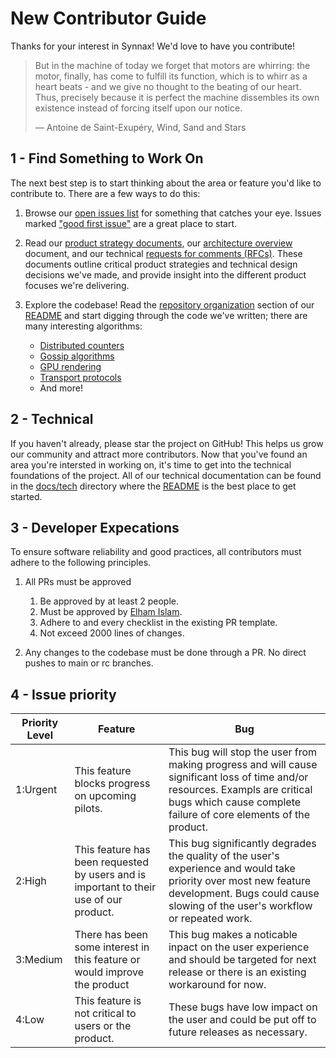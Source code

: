 # New Contributor Guide

Thanks for your interest in Synnax! We'd love to have you contribute!

> But in the machine of today we forget that motors are whirring: the motor, finally,
> has come to fulfill its function, which is to whirr as a heart beats - and we give no
> thought to the beating of our heart. Thus, precisely because it is perfect the machine
> dissembles its own existence instead of forcing itself upon our notice.
>
> ― Antoine de Saint-Exupéry, Wind, Sand and Stars

## 1 - Find Something to Work On

The next best step is to start thinking about the area or feature you'd like to
contribute to. There are a few ways to do this:

1. Browse our [open issues list](https://github.com/synnaxlabs/synnax/issues) for
   something that catches your eye. Issues
   marked ["good first issue"](https://github.com/synnaxlabs/synnax/issues?q=is%3Aopen+is%3Aissue+label%3A%22good+first+issue%22)
   are a great place to start.
2. Read our [product strategy documents](product/psd), our [architecture overview](./tech/architecture.md) 
   document, and our technical [requests for comments (RFCs)](tech/rfc). These documents 
   outline critical product strategies and technical design decisions we've made, and 
   provide insight into the different product focuses we're delivering.
3. Explore the codebase! Read
   the [repository organization](../README.md#repository-organization)
   section of our [README](../README.md) and start digging through the code we've
   written; there are many interesting algorithms:

    - [Distributed counters](../aspen/internal/cluster/pledge/pledge.go)
    - [Gossip algorithms](../aspen/internal/kv/gossip.go)
    - [GPU rendering](../pluto/src/core/vis)
    - [Transport protocols](../freighter)
    - And more!

## 2 - Technical

If you haven't already, please star the project on GitHub! This helps us grow our
community and attract more contributors. Now that you've found an area you're intersted
in working on, it's time to get into the technical foundations of the project. All of
our technical documentation can be found in the [docs/tech](../docs/tech) directory
where the [README](./tech/README.md) is the best place to get started.


## 3 - Developer Expecations

To ensure software reliability and good practices, all contributors must adhere to the following principles.

1. All PRs must be approved 
   1. Be approved by at least 2 people.
   2. Must be approved by [Elham Islam](https://github.com/Lham42).
   3. Adhere to and every checklist in the existing PR template.
   4. Not exceed 2000 lines of changes.

2. Any changes to the codebase must be done through a PR. No direct pushes to main or rc branches.
 

## 4 - Issue priority

| Priority Level| Feature | Bug |
|----------|----------|----------|
| 1:Urgent | This feature blocks progress on upcoming pilots. | This bug will stop the user from making progress and will cause significant loss of time and/or resources. Exampls are critical bugs which cause complete failure of core elements of the product. |
| 2:High | This feature has been requested by users and is important to their use of our product. |  This bug significantly degrades the quality of the user's experience and would take priority over most new feature development. Bugs could cause slowing of the user's workflow or repeated work. |
| 3:Medium | There has been some interest in this feature or would improve the product | This bug makes a noticable inpact on the user experience and should be targeted for next release or there is an existing workaround for now.|
| 4:Low | This feature is not critical to users or the product.| These bugs have low impact on the user and could be put off to future releases as necessary.|